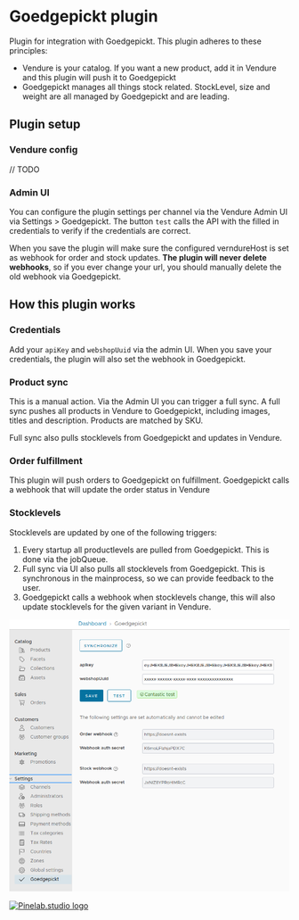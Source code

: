# Goedgepickt plugin

Plugin for integration with Goedgepickt. This plugin adheres to these principles:

- Vendure is your catalog. If you want a new product, add it in Vendure and this plugin will push it to Goedgepickt
- Goedgepickt manages all things stock related. StockLevel, size and weight are all managed by Goedgepickt and are
  leading.

## Plugin setup

### Vendure config

// TODO

### Admin UI

You can configure the plugin settings per channel via the Vendure Admin UI via Settings > Goedgepickt. The button `test`
calls the API with the filled in credentials to verify if the credentials are correct.

When you save the plugin will make sure the configured verndureHost is set as webhook for order and stock updates. **The
plugin will never delete webhooks**, so if you ever change your url, you should manually delete the old webhook via Goedgepickt.

## How this plugin works

### Credentials

Add your `apiKey` and `webshopUuid` via the admin UI. When you save your credentials, the plugin will also set the
webhook in Goedgepickt.

### Product sync

This is a manual action. Via the Admin UI you can trigger a full sync. A full sync pushes all products in Vendure to
Goedgepickt, including images, titles and description. Products are matched by SKU.

Full sync also pulls stocklevels from Goedgepickt and updates in Vendure.

### Order fulfillment

This plugin will push orders to Goedgepickt on fulfillment. Goedgepickt calls a webhook that will update the order
status in Vendure

### Stocklevels

Stocklevels are updated by one of the following triggers:

1. Every startup all productlevels are pulled from Goedgepickt. This is done via the jobQueue.
2. Full sync via UI also pulls all stocklevels from Goedgepickt. This is synchronous in the mainprocess, so we can
   provide feedback to the user.
3. Goedgepickt calls a webhook when stocklevels change, this will also update stocklevels for the given variant in
   Vendure.

![UI screenshot](./docs/img.png)

[![Pinelab.studio logo](https://pinelab.studio/img/pinelab-logo.png)](https://pinelab.studio)
